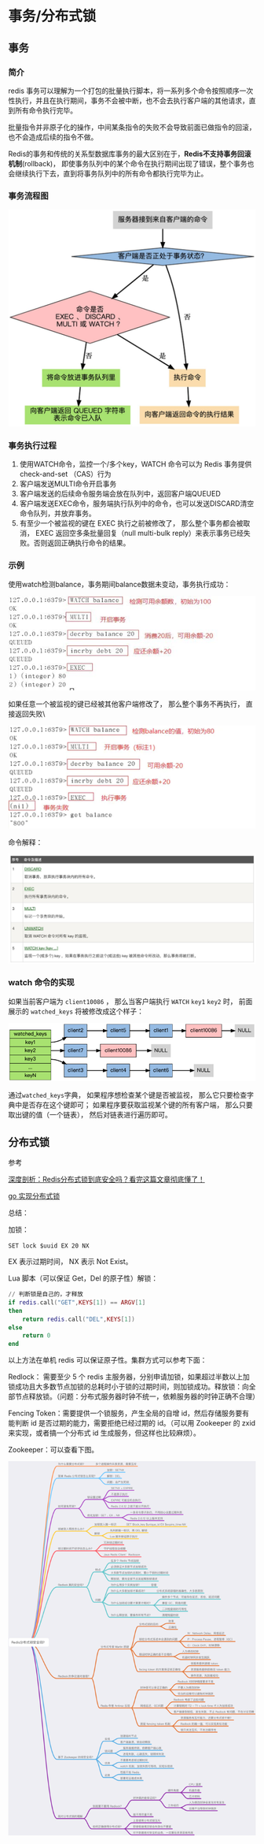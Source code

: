 # 事务/分布式锁

## 事务

### 简介

redis 事务可以理解为一个打包的批量执行脚本，将一系列多个命令按照顺序一次性执行，并且在执行期间，事务不会被中断，也不会去执行客户端的其他请求，直到所有命令执行完毕。

批量指令并非原子化的操作，中间某条指令的失败不会导致前面已做指令的回滚，也不会造成后续的指令不做。

Redis的事务和传统的关系型数据库事务的最大区别在于，**Redis不支持事务回滚机制**(rollback)， 即使事务队列中的某个命令在执行期间出现了错误，整个事务也会继续执行下去，直到将事务队列中的所有命令都执行完毕为止。

### 事务流程图

![](../../.gitbook/assets/transaction-1.png)

### 事务执行过程

1. 使用WATCH命令，监控一个/多个key，WATCH 命令可以为 Redis 事务提供 check-and-set （CAS）行为
2. 客户端发送MULTI命令开启事务
3. 客户端发送的后续命令服务端会放在队列中，返回客户端QUEUED
4. 客户端发送EXEC命令，服务端执行队列中的命令，也可以发送DISCARD清空命令队列，并放弃事务。
5. 有至少一个被监视的键在 EXEC 执行之前被修改了， 那么整个事务都会被取消， EXEC 返回空多条批量回复（null multi-bulk reply）来表示事务已经失败。否则返回正确执行命令的结果。

### 示例

使用watch检测balance，事务期间balance数据未变动，事务执行成功：

![](../../.gitbook/assets/transaction-2.png)

如果任意一个被监视的键已经被其他客户端修改了， 那么整个事务不再执行， 直接返回失败\\

![](<../../.gitbook/assets/transaction-3 (1).png>)

命令解释：

![](../../.gitbook/assets/transaction-4.png)

### watch 命令的实现

如果当前客户端为 `client10086` ， 那么当客户端执行 `WATCH` `key1` `key2` 时， 前面展示的 `watched_keys` 将被修改成这个样子：

![](../../.gitbook/assets/transaction-5.png)

通过`watched_keys`字典， 如果程序想检查某个键是否被监视， 那么它只要检查字典中是否存在这个键即可； 如果程序要获取监视某个键的所有客户端， 那么只要取出键的值（一个链表）， 然后对链表进行遍历即可。

## 分布式锁

参考 

[深度剖析：Redis分布式锁到底安全吗？看完这篇文章彻底懂了！](http://kaito-kidd.com/2021/06/08/is-redis-distributed-lock-really-safe/)

[go 实现分布式锁](https://chai2010.cn/advanced-go-programming-book/ch6-cloud/ch6-02-lock.html)

总结：

加锁： 

`SET lock $uuid EX 20 NX` 

EX 表示过期时间， NX 表示 Not Exist。

Lua 脚本（可以保证 Get，Del 的原子性）解锁：

```lua
// 判断锁是自己的，才释放
if redis.call("GET",KEYS[1]) == ARGV[1]
then
    return redis.call("DEL",KEYS[1])
else
    return 0
end
```

以上方法在单机 redis 可以保证原子性。集群方式可以参考下面：

Redlock： 需要至少 5 个 redis 主服务器，分别申请加锁，如果超过半数以上加锁成功且大多数节点加锁的总耗时小于锁的过期时间，则加锁成功。释放锁：向全部节点释放锁。（问题：分布式服务器时钟不统一，依赖服务器的时钟正确不合理）

Fencing Token：需要提供一个锁服务，产生全局的自增 id，然后存储服务要有能判断 id 是否过期的能力，需要拒绝已经过期的 id。（可以用 Zookeeper 的 zxid 来实现，或者搞一个分布式 id 生成服务，但这样也比较麻烦）。

Zookeeper：可以查看下图。

![img](../../.gitbook/assets/transaction-6.png)
